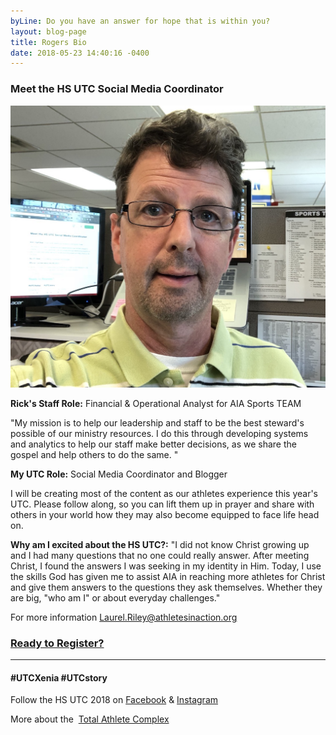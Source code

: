 ```yaml
---
byLine: Do you have an answer for hope that is within you?
layout: blog-page
title: Rogers Bio
date: 2018-05-23 14:40:16 -0400
---
```

### **Meet the HS UTC Social Media Coordinator**

![](/uploads/2018/05/23/IMG_4123.JPG)

**Rick's Staff Role:**  Financial & Operational Analyst for AIA Sports TEAM

"My mission is to help our leadership and staff to be the best steward's possible of our ministry resources.  I do this through developing systems and analytics to help our staff make better decisions, as we share the gospel and help others to do the same. "

**My UTC Role:**  Social Media Coordinator and Blogger

I will be creating most of the content as our athletes experience this year's UTC. Please follow along, so you can lift them up in prayer and share with others in your world how they may also become equipped to face life head on.

**Why am I excited about the HS UTC?:**  "I did not know Christ growing up and I had many questions that no one could really answer.  After meeting Christ, I found the answers I was seeking in my identity in Him.  Today, I use the skills God has given me to assist AIA in reaching more athletes for Christ and give them answers to the questions they ask themselves.  Whether they are big, "who am I" or about everyday challenges."

For more information [Laurel.Riley@athletesinaction.org](mailto:laurel.riley@athletesinaction.org)

### [**Ready to Register?**]()

---

#### **#UTCXenia     #UTCstory**

Follow the HS UTC 2018 on  [Facebook](https://www.facebook.com/aiatotalathletecomplex/) & [Instagram](https://www.instagram.com/aia_sports_complex/)

More about the  [Total Athlete Complex](http://www.aiasportscomplex.com/)